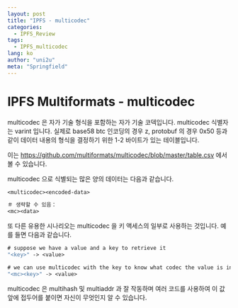 ```yaml
---
layout: post
title: "IPFS - multicodec"
categories:
  - IPFS_Review
tags:
  - IPFS_multicodec
lang: ko
author: "uni2u"
meta: "Springfield"
---
```


# IPFS Multiformats - multicodec


multicodec 은 자가 기술 형식을 포함하는 자가 기술 코덱입니다. multicodec 식별자는 varint 입니다. 실제로 base58 btc 인코딩의 경우 z, protobuf 의 경우 0x50 등과 같이 데이터 내용의 형식을 결정하기 위한 1-2 바이트가 있는 테이블입니다.

이는 https://github.com/multiformats/multicodec/blob/master/table.csv 에서 볼 수 있습니다.

multicodec 으로 식별되는 많은 양의 데이터는 다음과 같습니다.

```protobuf
<multicodec><encoded-data> 

＃ 생략할 수 있음：
<mc><data>
```

또 다른 유용한 시나리오는 multicodec 을 키 액세스의 일부로 사용하는 것입니다. 예를 들면 다음과 같습니다.

```protobuf
# suppose we have a value and a key to retrieve it
"<key>" -> <value>

# we can use multicodec with the key to know what codec the value is in
"<mc><key>" -> <value>
```

multicodec 은 multihash 및 multiaddr 과 잘 작동하며 여러 코드를 사용하여 이 값 앞에 접두어를 붙이면 자신이 무엇인지 알 수 있습니다.
